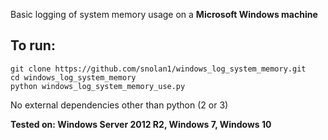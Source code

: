 
Basic logging of system memory usage on a <b>Microsoft Windows machine</b>    

## To run: 
```
git clone https://github.com/snolan1/windows_log_system_memory.git
cd windows_log_system_memory
python windows_log_system_memory_use.py
```
   
No external dependencies other than python (2 or 3)    

<b>Tested on: Windows Server 2012 R2, Windows 7, Windows 10</b>    

